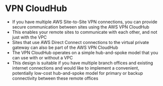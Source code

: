 
# VPN CloudHub
- If you have multiple AWS Site-to-Site VPN connections, you can provide secure communication between sites using the 
  AWS VPN CloudHub
- This enables your remote sites to communicate with each other, and not just with the VPC
- Sites that use AWS Direct Connect connections to the virtual private gateway can also be part of the AWS VPN CloudHub
- The VPN CloudHub operates on a simple hub-and-spoke model that you can use with or without a VPC
- This design is suitable if you have multiple branch offices and existing internet connections and would like to 
  implement a convenient, potentially low-cost hub-and-spoke model for primary or backup connectivity between these 
  remote offices